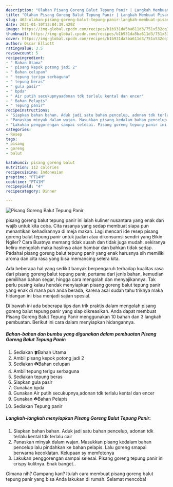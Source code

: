 ```yaml
---
description: "Olahan Pisang Goreng Balut Tepung Panir | Langkah Membuat Pisang Goreng Balut Tepung Panir Yang Menggugah Selera"
title: "Olahan Pisang Goreng Balut Tepung Panir | Langkah Membuat Pisang Goreng Balut Tepung Panir Yang Menggugah Selera"
slug: 463-olahan-pisang-goreng-balut-tepung-panir-langkah-membuat-pisang-goreng-balut-tepung-panir-yang-menggugah-selera
date: 2021-01-10T13:04:39.429Z
image: https://img-global.cpcdn.com/recipes/b1b931da5ba611d3/751x532cq70/pisang-goreng-balut-tepung-panir-foto-resep-utama.jpg
thumbnail: https://img-global.cpcdn.com/recipes/b1b931da5ba611d3/751x532cq70/pisang-goreng-balut-tepung-panir-foto-resep-utama.jpg
cover: https://img-global.cpcdn.com/recipes/b1b931da5ba611d3/751x532cq70/pisang-goreng-balut-tepung-panir-foto-resep-utama.jpg
author: Oscar Elliott
ratingvalue: 3.5
reviewcount: 5
recipeingredient:
- " Bahan Utama"
- " pisang kepok potong jadi 2"
- " Bahan celupan"
- " tepung terigu serbaguna"
- " tepung beras"
- " gula pasir"
- " bpda"
- " Air putih secukupnyaadonan tdk terlalu kental dan encer"
- " Bahan Pelapis"
- " Tepung panir"
recipeinstructions:
- "Siapkan bahan bahan. Aduk jadi satu bahan pencelup, adonan tdk terlalu kental tdk terlalu cair"
- "Panaskan minyak dalam wajan. Masukkan pisang kedalam bahan pencelup lalu pindahkan ke bahan pelapis. Lalu goreng smapai berwarna kecoklatan. Kelupaan sy memfotonya"
- "Lakukan penggorengan sampai selesai. Pisang goreng tepung panir ini crispy kulitnya. Enak banget.."
categories:
- Resep
tags:
- pisang
- goreng
- balut

katakunci: pisang goreng balut 
nutrition: 112 calories
recipecuisine: Indonesian
preptime: "PT14M"
cooktime: "PT41M"
recipeyield: "4"
recipecategory: Dinner

---
```



![Pisang Goreng Balut Tepung Panir](https://img-global.cpcdn.com/recipes/b1b931da5ba611d3/751x532cq70/pisang-goreng-balut-tepung-panir-foto-resep-utama.jpg)


pisang goreng balut tepung panir ini ialah kuliner nusantara yang enak dan wajib untuk kita coba. Cita rasanya yang sedap membuat siapa pun menantikan kehadirannya di meja makan.
Lagi mencari ide resep pisang goreng balut tepung panir untuk jualan atau dikonsumsi sendiri yang Bikin Ngiler? Cara Buatnya memang tidak susah dan tidak juga mudah. sekiranya keliru mengolah maka hasilnya akan hambar dan bahkan tidak sedap. Padahal pisang goreng balut tepung panir yang enak harusnya sih memiliki aroma dan cita rasa yang bisa memancing selera kita.

Ada beberapa hal yang sedikit banyak berpengaruh terhadap kualitas rasa dari pisang goreng balut tepung panir, pertama dari jenis bahan, kemudian pemilihan bahan segar, hingga cara mengolah dan menyajikannya. Tak perlu pusing kalau hendak menyiapkan pisang goreng balut tepung panir yang enak di mana pun anda berada, karena asal sudah tahu triknya maka hidangan ini bisa menjadi sajian spesial.




Di bawah ini ada beberapa tips dan trik praktis dalam mengolah pisang goreng balut tepung panir yang siap dikreasikan. Anda dapat membuat Pisang Goreng Balut Tepung Panir menggunakan 10 bahan dan 3 langkah pembuatan. Berikut ini cara dalam menyiapkan hidangannya.

<!--inarticleads1-->

##### Bahan-bahan dan bumbu yang digunakan dalam pembuatan Pisang Goreng Balut Tepung Panir:

1. Sediakan  🍀Bahan Utama
1. Ambil  pisang kepok potong jadi 2
1. Sediakan  ☘️Bahan celupan
1. Ambil  tepung terigu serbaguna
1. Sediakan  tepung beras
1. Siapkan  gula pasir
1. Gunakan  bpda
1. Gunakan  Air putih secukupnya,adonan tdk terlalu kental dan encer
1. Gunakan  ☘️Bahan Pelapis
1. Sediakan  Tepung panir




<!--inarticleads2-->

##### Langkah-langkah menyiapkan Pisang Goreng Balut Tepung Panir:

1. Siapkan bahan bahan. Aduk jadi satu bahan pencelup, adonan tdk terlalu kental tdk terlalu cair
1. Panaskan minyak dalam wajan. Masukkan pisang kedalam bahan pencelup lalu pindahkan ke bahan pelapis. Lalu goreng smapai berwarna kecoklatan. Kelupaan sy memfotonya
1. Lakukan penggorengan sampai selesai. Pisang goreng tepung panir ini crispy kulitnya. Enak banget..




Gimana nih? Gampang kan? Itulah cara membuat pisang goreng balut tepung panir yang bisa Anda lakukan di rumah. Selamat mencoba!

